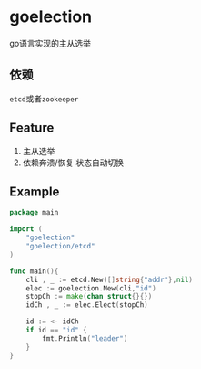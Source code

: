 # goelection

go语言实现的主从选举

## 依赖

`etcd`或者`zookeeper`

## Feature

1. 主从选举
2. 依赖奔溃/恢复 状态自动切换

## Example

```go
package main

import (
    "goelection"
    "goelection/etcd"
)

func main(){
    cli , _ := etcd.New([]string{"addr"},nil)
    elec := goelection.New(cli,"id")
    stopCh := make(chan struct{}{})
    idCh , _ := elec.Elect(stopCh)

    id := <- idCh
    if id == "id" {
        fmt.Println("leader")
    }
}
```